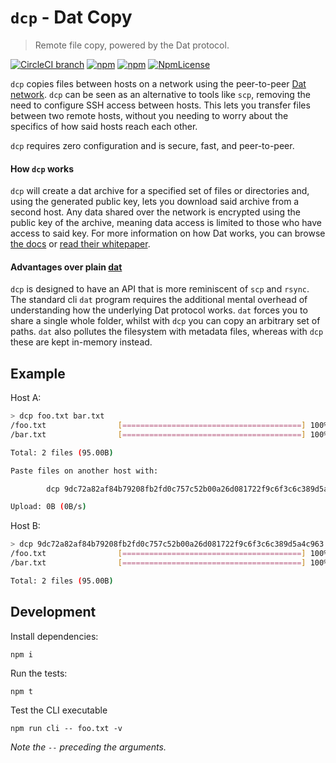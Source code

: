 `dcp` - Dat Copy
========

> Remote file copy, powered by the Dat protocol.

[![CircleCI branch](https://img.shields.io/circleci/project/github/tom-james-watson/dat-cp/master.svg)](https://circleci.com/gh/tom-james-watson/workflows/dat-cp/tree/master)
[![npm](https://img.shields.io/npm/v/dat-cp.svg)](https://www.npmjs.com/package/dat-cp)
[![npm](https://img.shields.io/node/v/dat-cp.svg)](https://www.npmjs.com/package/dat-cp)
[![NpmLicense](https://img.shields.io/npm/l/dat-cp.svg)](https://www.npmjs.com/package/dat-cp)

`dcp` copies files between hosts on a network using the peer-to-peer [Dat network](https://datproject.org/). `dcp` can be seen as an alternative to tools like `scp`, removing the need to configure SSH access between hosts. This lets you transfer files between two remote hosts, without you needing to worry about the specifics of how said hosts reach each other.

`dcp` requires zero configuration and is secure, fast, and peer-to-peer.

#### How `dcp` works

`dcp` will create a dat archive for a specified set of files or directories and, using the generated public key, lets you download said archive from a second host. Any data shared over the network is encrypted using the public key of the archive, meaning data access is limited to those who have access to said key. For more information on how Dat works, you can browse [the docs](https://docs.datproject.org/) or [read their whitepaper](https://github.com/datproject/docs/blob/master/papers/dat-paper.pdf).

#### Advantages over plain [dat](github.com/datproject/dat)

`dcp` is designed to have an API that is more reminiscent of `scp` and `rsync`. The standard cli `dat` program requires the additional mental overhead of understanding how the underlying Dat protocol works. `dat` forces you to share a single whole folder, whilst with `dcp` you can copy an arbitrary set of paths. `dat` also pollutes the filesystem with metadata files, whereas with `dcp` these are kept in-memory instead.

## Example

Host A:

```bash
> dcp foo.txt bar.txt
/foo.txt                [========================================] 100% | 0s | 46.00B
/bar.txt                [========================================] 100% | 0s | 49.00B

Total: 2 files (95.00B)

Paste files on another host with:

        dcp 9dc72a82af84b79208fb2fd0c757c52b00a26d081722f9c6f3c6c389d5a4c963

Upload: 0B (0B/s)
```

Host B:

```bash
> dcp 9dc72a82af84b79208fb2fd0c757c52b00a26d081722f9c6f3c6c389d5a4c963
/foo.txt                [========================================] 100% | 0s | 46.00B
/bar.txt                [========================================] 100% | 0s | 49.00B

Total: 2 files (95.00B)
```

## Development

Install dependencies:

```
npm i
```

Run the tests:

```
npm t
```

Test the CLI executable

```
npm run cli -- foo.txt -v
```

*Note the `--` preceding the arguments.*
